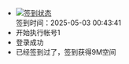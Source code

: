 - [![签到状态](https://github.com/womade/Cloud189-Actions/actions/workflows/main.yml/badge.svg?branch=main)](https://github.com/womade/Cloud189-Actions/actions/workflows/main.yml) <br> 签到时间：2025-05-03 00:43:41
- 开始执行帐号1
- 登录成功
- 已经签到过了，签到获得9M空间
